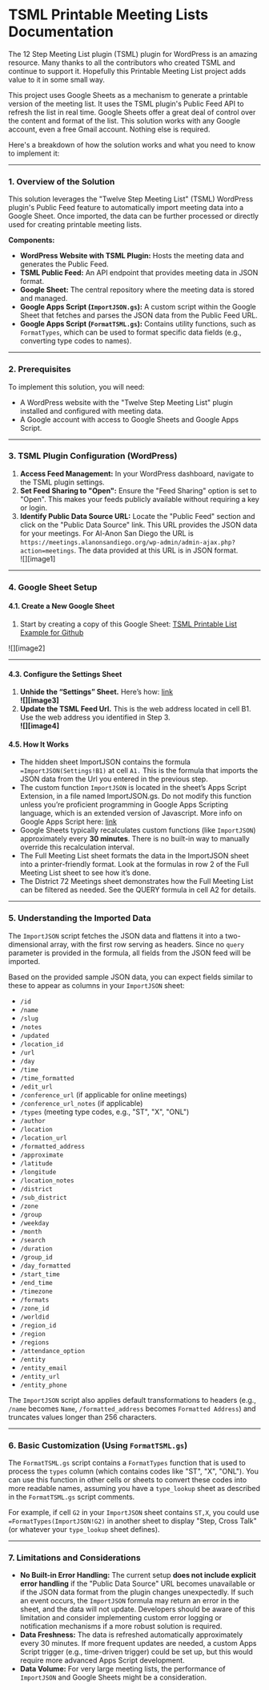# TSML Printable Meeting Lists Documentation

The 12 Step Meeting List plugin (TSML) plugin for WordPress is an amazing resource. Many thanks to all the contributors who created TSML and continue to support it. Hopefully this Printable Meeting List project adds value to it in some small way.

This project uses Google Sheets as a mechanism to generate a printable version of the meeting list. It uses the TSML plugin's Public Feed API to refresh the list in real time. Google Sheets offer a great deal of control over the content and format of the list. This solution works with any Google account, even a free Gmail account. Nothing else is required.

Here's a breakdown of how the solution works and what you need to know to implement it:

---

### **1\. Overview of the Solution**

This solution leverages the "Twelve Step Meeting List" (TSML) WordPress plugin's Public Feed feature to automatically import meeting data into a Google Sheet. Once imported, the data can be further processed or directly used for creating printable meeting lists.

**Components:**

* **WordPress Website with TSML Plugin:** Hosts the meeting data and generates the Public Feed.  
* **TSML Public Feed:** An API endpoint that provides meeting data in JSON format.  
* **Google Sheet:** The central repository where the meeting data is stored and managed.  
* **Google Apps Script (`ImportJSON.gs`):** A custom script within the Google Sheet that fetches and parses the JSON data from the Public Feed URL.  
* **Google Apps Script (`FormatTSML.gs`):** Contains utility functions, such as `FormatTypes`, which can be used to format specific data fields (e.g., converting type codes to names).

---

### **2\. Prerequisites**

To implement this solution, you will need:

* A WordPress website with the "Twelve Step Meeting List" plugin installed and configured with meeting data.  
* A Google account with access to Google Sheets and Google Apps Script.

---

### **3\. TSML Plugin Configuration (WordPress)**

1. **Access Feed Management:** In your WordPress dashboard, navigate to the TSML plugin settings.  
2. **Set Feed Sharing to "Open":** Ensure the "Feed Sharing" option is set to "Open". This makes your feeds publicly available without requiring a key or login.  
3. **Identify Public Data Source URL:** Locate the "Public Feed" section and click on the "Public Data Source" link. This URL provides the JSON data for your meetings. For Al-Anon San Diego the URL is `https://meetings.alanonsandiego.org/wp-admin/admin-ajax.php?action=meetings`. The data provided at this URL is in JSON format.  
   ![][image1]

---

### **4\. Google Sheet Setup**

#### **4.1. Create a New Google Sheet**

1. Start by creating a copy of this Google Sheet: [TSML Printable List Example for Github](https://docs.google.com/spreadsheets/d/1RU4QOCS9TTZU_o9LtH_Rsrdg_ZyDS-yrdmmh1NEzC3E/edit?gid=182692349#gid=182692349)

![][image2]

---

#### **4.3. Configure the Settings Sheet**

1. **Unhide the “Settings” Sheet.** Here’s how: [link](https://support.google.com/docs/answer/1218656?hl=en&co=GENIE.Platform%3DDesktop#zippy=%2Chide-or-unhide-a-sheet)  
   **![][image3]**
2. **Update the TSML Feed Url.** This is the web address located in cell B1. Use the web address you identified in Step 3\.  
   **![][image4]**

#### **4.5. How It Works**

* The hidden sheet ImportJSON contains the formula `=ImportJSON(Settings!B1)` at cell `A1.` This is the formula that imports the JSON data from the Url you entered in the previous step.  
* The custom function `ImportJSON` is located in the sheet’s Apps Script Extension, in a file named ImportJSON.gs. Do not modify this function unless you’re proficient programming in Google Apps Scripting language, which is an extended version of Javascript. More info on Google Apps Script here: [link](https://developers.google.com/apps-script/guides/sheets)  
* Google Sheets typically recalculates custom functions (like `ImportJSON`) approximately every **30 minutes**. There is no built-in way to manually override this recalculation interval.  
* The Full Meeting List sheet formats the data in the ImportJSON sheet into a printer-friendly format. Look at the formulas in row 2 of the Full Meeting List sheet to see how it’s done.  
* The District 72 Meetings sheet demonstrates how the Full Meeting List can be filtered as needed. See the QUERY formula in cell A2 for details.

---

### **5\. Understanding the Imported Data**

The `ImportJSON` script fetches the JSON data and flattens it into a two-dimensional array, with the first row serving as headers. Since no `query` parameter is provided in the formula, all fields from the JSON feed will be imported.

Based on the provided sample JSON data, you can expect fields similar to these to appear as columns in your `ImportJSON` sheet:

* `/id`  
* `/name`  
* `/slug`  
* `/notes`  
* `/updated`  
* `/location_id`  
* `/url`  
* `/day`  
* `/time`  
* `/time_formatted`  
* `/edit_url`  
* `/conference_url` (if applicable for online meetings)  
* `/conference_url_notes` (if applicable)  
* `/types` (meeting type codes, e.g., "ST", "X", "ONL")  
* `/author`  
* `/location`  
* `/location_url`  
* `/formatted_address`  
* `/approximate`  
* `/latitude`  
* `/longitude`  
* `/location_notes`  
* `/district`  
* `/sub_district`  
* `/zone`  
* `/group`  
* `/weekday`  
* `/month`  
* `/search`  
* `/duration`  
* `/group_id`  
* `/day_formatted`  
* `/start_time`  
* `/end_time`  
* `/timezone`  
* `/formats`  
* `/zone_id`  
* `/worldid`  
* `/region_id`  
* `/region`  
* `/regions`  
* `/attendance_option`  
* `/entity`  
* `/entity_email`  
* `/entity_url`  
* `/entity_phone`

The `ImportJSON` script also applies default transformations to headers (e.g., `/name` becomes `Name`, `/formatted_address` becomes `Formatted Address`) and truncates values longer than 256 characters.

---

### **6\. Basic Customization (Using `FormatTSML.gs`)**

The `FormatTSML.gs` script contains a `FormatTypes` function that is used to process the `types` column (which contains codes like "ST", "X", "ONL"). You can use this function in other cells or sheets to convert these codes into more readable names, assuming you have a `type_lookup` sheet as described in the `FormatTSML.gs` script comments.

For example, if cell `G2` in your `ImportJSON` sheet contains `ST,X`, you could use `=FormatTypes(ImportJSON!G2)` in another sheet to display "Step, Cross Talk" (or whatever your `type_lookup` sheet defines).

---

### **7\. Limitations and Considerations**

* **No Built-in Error Handling:** The current setup **does not include explicit error handling** if the "Public Data Source" URL becomes unavailable or if the JSON data format from the plugin changes unexpectedly. If such an event occurs, the `ImportJSON` formula may return an error in the sheet, and the data will not update. Developers should be aware of this limitation and consider implementing custom error logging or notification mechanisms if a more robust solution is required.  
* **Data Freshness:** The data is refreshed automatically approximately every 30 minutes. If more frequent updates are needed, a custom Apps Script trigger (e.g., time-driven trigger) could be set up, but this would require more advanced Apps Script development.  
* **Data Volume:** For very large meeting lists, the performance of `ImportJSON` and Google Sheets might be a consideration.
